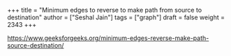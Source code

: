 +++
title = "Minimum edges to reverse to make path from source to destination"
author = ["Seshal Jain"]
tags = ["graph"]
draft = false
weight = 2343
+++

<https://www.geeksforgeeks.org/minimum-edges-reverse-make-path-source-destination/>
